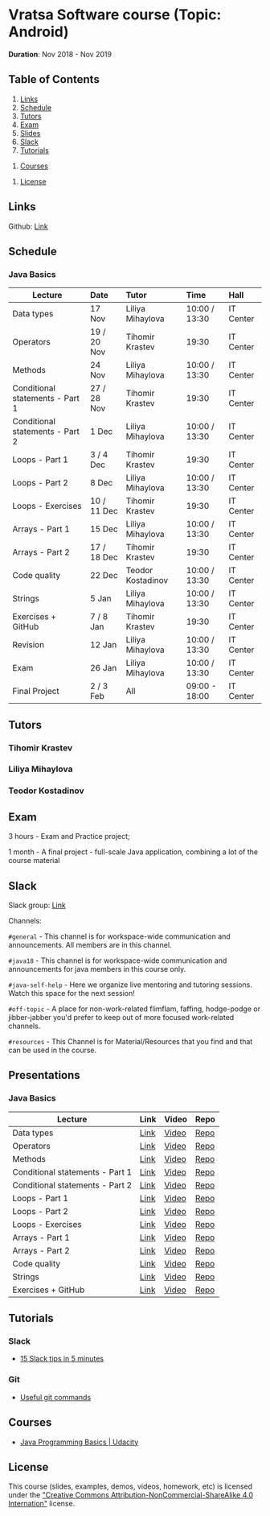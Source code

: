# Vratsa Software course (Topic: Android)

__Duration__: Nov 2018 - Nov 2019 

## Table of Contents

  1. [Links](#links)
  1. [Schedule](#schedule)
  1. [Tutors](#tutors)
  1. [Exam](#exam)
  1. [Slides](#Presentations)
  1. [Slack](#slack)
  1. [Tutorials](#tutorials)
  <!-- 1. [Issues](#issues)
  1. [Resources](#resources) -->
  1. [Courses](#courses)
  <!-- 1. [Repos](#repos) -->
  1. [License](#license)

## Links

Github: [Link](https://github.com/VratsaSoftware/java18)

## Schedule
### Java Basics

| Lecture | Date | Tutor | Time | Hall |
|---------|:-----|:------|:-----|:-----|
| Data types | 17 Nov | Liliya Mihaylova | 10:00 / 13:30 | IT Center | 
| Operators | 19 / 20 Nov | Tihomir Krastev | 19:30 | IT Center |
| Methods |  24 Nov | Liliya Mihaylova | 10:00 / 13:30 | IT Center | 
| Conditional statements - Part 1 | 27 / 28 Nov | Tihomir Krastev | 19:30 | IT Center |
| Conditional statements - Part 2 |  1 Dec | Liliya Mihaylova | 10:00 / 13:30 | IT Center |
| Loops - Part 1 | 3 / 4 Dec | Tihomir Krastev | 19:30 | IT Center |
| Loops - Part 2 | 8 Dec | Liliya Mihaylova | 10:00 / 13:30 | IT Center | 
| Loops - Exercises | 10 / 11 Dec | Tihomir Krastev | 19:30 | IT Center |
| Arrays - Part 1 | 15 Dec | Liliya Mihaylova | 10:00 / 13:30 | IT Center |
| Arrays - Part 2 | 17 / 18 Dec | Tihomir Krastev | 19:30 | IT Center |
| Code quality | 22 Dec | Teodor Kostadinov | 10:00 / 13:30 | IT Center |
| Strings | 5 Jan | Liliya Mihaylova | 10:00 / 13:30 | IT Center |
| Exercises + GitHub | 7 / 8 Jan | Tihomir Krastev | 19:30 | IT Center |
| Revision | 12 Jan | Liliya Mihaylova | 10:00 / 13:30 | IT Center |
| Exam | 26 Jan | Liliya Mihaylova | 10:00 / 13:30 | IT Center |
| Final Project | 2 / 3 Feb | All | 09:00 - 18:00 | IT Center |

## Tutors

### Tihomir Krastev

### Liliya Mihaylova

### Teodor Kostadinov

## Exam

3 hours - Exam and Practice project;

1 month - A final project - full-scale Java application, combining a lot of the course material

## Slack

Slack group: [Link](https://vratsasoftware.slack.com/messages/CDWLPRPNG)

Channels:

`#general` - This channel is for workspace-wide communication and announcements. All members are in this channel.

`#java18` - This channel is for workspace-wide communication and announcements for java members in this course only.

`#java-self-help` - Here we organize live mentoring and tutoring sessions. Watch this space for the next session!

`#off-topic` - A place for non-work-related flimflam, faffing, hodge-podge or jibber-jabber you'd prefer to keep out of more focused work-related channels.

`#resources` - This Channel is for Material/Resources that you find and that can be used in the course.

## Presentations
### Java Basics
| Lecture | Link | Video | Repo |
|---------|:-----|:------|:-----|
| Data types | [Link]() | [Video]() | [Repo]() |
| Operators | [Link]() | [Video]() | [Repo]() |
| Methods | [Link]() | [Video]() | [Repo]() |
| Conditional statements - Part 1 | [Link]() | [Video]() | [Repo]() |
| Conditional statements - Part 2 | [Link]() | [Video]() | [Repo]()|
| Loops - Part 1 | [Link]() | [Video]() | [Repo]()|
| Loops - Part 2 | [Link]() | [Video]() | [Repo]() |
| Loops - Exercises | [Link]() | [Video]() | [Repo]() |
| Arrays - Part 1 | [Link]() | [Video]() | [Repo]() |
| Arrays - Part 2 | [Link]() | [Video]() | [Repo]() |
| Code quality | [Link]() | [Video]() | [Repo]() |
| Strings | [Link]() | [Video]() | [Repo]() |
| Exercises + GitHub | [Link]() | [Video]() | [Repo]() |

## Tutorials

### Slack
- [15 Slack tips in 5 minutes](https://www.youtube.com/watch?v=gvJAcElFMUU)

### Git
- [Useful git commands](https://gist.github.com/dimitardanailov/6e401c1aff0a08f2a77c496ebe07fb3c)
<!--
### OOP
- [Introducing object-oriented programming | lynda.com overview](https://www.youtube.com/watch?v=NUl8lcbeN2Y)

### SQLite
- [https://sqliteonline.com/](https://sqliteonline.com/)
- [https://www.codewars.com/](https://www.codewars.com/)

### Android
- [Getting started with Android development - Tutorial](http://www.vogella.com/tutorials/Android/article.html)
- [Android application and activity life cycle](http://www.vogella.com/tutorials/AndroidLifeCycle/article.html)
- [Platform Architecture](https://developer.android.com/guide/platform/index.html)
- [Android versions](https://www.android.com/history)
- [App Manifest](https://developer.android.com/guide/topics/manifest/manifest-intro.html)
- [Run Apps on a Hardware Device](https://developer.android.com/studio/run/device.html#setting-up)
- [Run Apps on the Android Emulator](https://developer.android.com/studio/run/emulator.html)
- [Android Studio - The Official IDE for Android](https://developer.android.com/studio/index.html)
- [Android and Android Studio: Getting Started](https://www.youtube.com/watch?v=Z98hXV9GmzY)
- [The Activity Lifecycle](https://developer.android.com/guide/components/activities/activity-lifecycle.html)
- [Logging](https://developer.android.com/reference/android/util/Log.html)
- [App Permissions](https://developer.android.com/guide/topics/permissions/index.html)
- [Providing Resources](https://developer.android.com/guide/topics/resources/providing-resources.html)
- [Drawable Resources](https://developer.android.com/guide/topics/resources/drawable-resource.html)
- [AssetManager](https://developer.android.com/reference/android/content/res/AssetManager.html)
- [String Resources](https://developer.android.com/guide/topics/resources/string-resource.html)
- [Menus](https://developer.android.com/guide/topics/ui/menus.html)
- [AsyncTask](https://developer.android.com/reference/android/os/AsyncTask.html)
- [Save Key-Value Data with SharedPreferences](https://developer.android.com/training/data-storage/shared-preferences.html)
- [Save Data using SQLite](https://developer.android.com/training/data-storage/sqlite.html)

## Issues
- [Updating Google play services in Emulator](https://stackoverflow.com/questions/35476182/updating-google-play-services-in-emulator)

### Android Studio

- [Configure Android Studio](https://developer.android.com/studio/intro/studio-config.html)
-->

## Courses
<!-- 
- [How to Contribute to an Open Source Project on GitHub](https://egghead.io/courses/how-to-contribute-to-an-open-source-project-on-github)
- [Udacity - Android Developer](https://eu.udacity.com/course/android-developer-nanodegree-by-google--nd801)
-->
- [Java Programming Basics | Udacity](https://eu.udacity.com/course/java-programming-basics--ud282)
<!-- 
## Resources

- [Google Developers](https://www.youtube.com/user/GoogleDevelopers)
- [Udacity - Android Courses and Nanodegree Programs](https://eu.udacity.com/courses/android)
- [Vogella](http://www.vogella.com/)

## Repos

- [Udacity Sunshine](https://github.com/udacity/ud851-Sunshine)
- [Udacity Exercises](https://github.com/udacity/ud851-Exercises)
-->
## License

This course (slides, examples, demos, videos, homework, etc) is licensed under the 
["Creative Commons Attribution-NonCommercial-ShareAlike 4.0 Internation"](https://creativecommons.org/licenses/by-nc-sa/4.0") license. 
